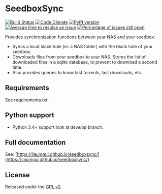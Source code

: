 # SeedboxSync
[![Build Status](https://travis-ci.org/llaumgui/seedboxsync.svg?branch=master)](https://travis-ci.org/llaumgui/seedboxsync) [![Code Climate](https://codeclimate.com/github/llaumgui/seedboxsync/badges/gpa.svg)](https://codeclimate.com/github/llaumgui/seedboxsync) [![PyPI version](https://badge.fury.io/py/seedboxsync.svg)](https://pypi.python.org/pypi/seedboxsync) [![Average time to resolve an issue](http://isitmaintained.com/badge/resolution/llaumgui/seedboxsync.svg)](http://isitmaintained.com/project/llaumgui/seedboxsync "Average time to resolve an issue") [![Percentage of issues still open](http://isitmaintained.com/badge/open/llaumgui/seedboxsync.svg)](http://isitmaintained.com/project/llaumgui/seedboxsync "Percentage of issues still open")

Provides synchronization functions between your NAS and your seedbox:
* Syncs a local black hole (ie: a NAS folder) with the black hole of your seedbox.
* Downloads files from your seedbox to your NAS. Stores the list of downloaded files in a sqlite database, to prevent to download a second time.
* Also provides queries to know last torrents, last downloads, etc.


## Requirements
See requirements.txt.

## Python support
* Python 3.4+ support look at _develop_ branch.

## Full documentation
See: [https://llaumgui.github.io/seedboxsync/](https://llaumgui.github.io/seedboxsync/)


## License
Released under the [GPL v2](http://opensource.org/licenses/GPL-2.0).
